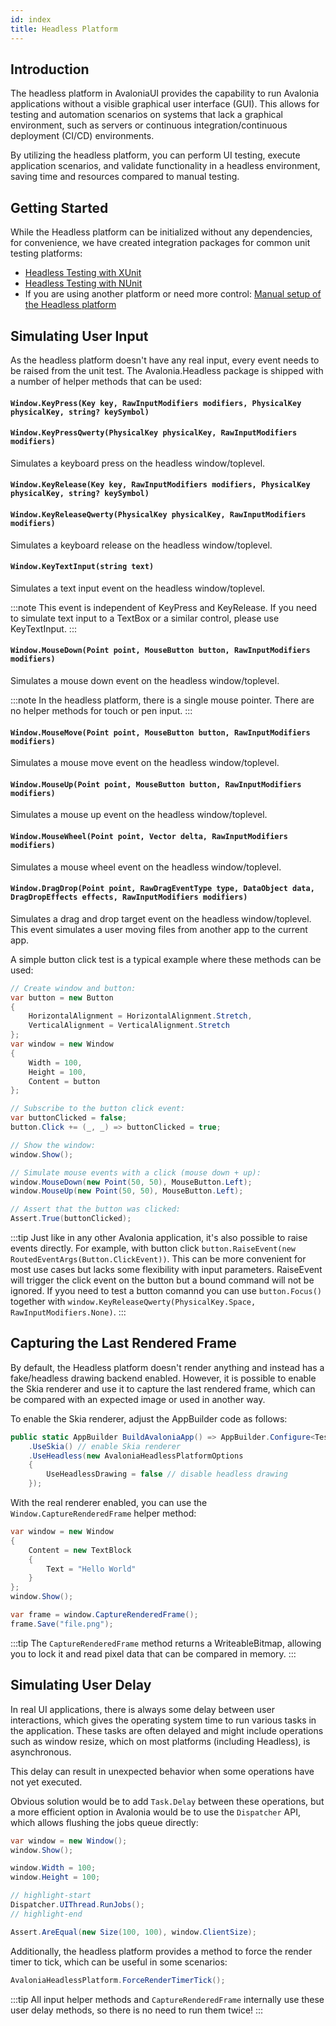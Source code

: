 ```yaml
---
id: index
title: Headless Platform
---
```


## Introduction
The headless platform in AvaloniaUI provides the capability to run Avalonia applications without a visible graphical user interface (GUI). This allows for testing and automation scenarios on systems that lack a graphical environment, such as servers or continuous integration/continuous deployment (CI/CD) environments.

By utilizing the headless platform, you can perform UI testing, execute application scenarios, and validate functionality in a headless environment, saving time and resources compared to manual testing.

## Getting Started

While the Headless platform can be initialized without any dependencies, for convenience, we have created integration packages for common unit testing platforms:

- [Headless Testing with XUnit](./headless-xunit)
- [Headless Testing with NUnit](./headless-nunit)
- If you are using another platform or need more control: [Manual setup of the Headless platform](./headless-custom)

## Simulating User Input

As the headless platform doesn't have any real input, every event needs to be raised from the unit test. The Avalonia.Headless package is shipped with a number of helper methods that can be used:

#### `Window.KeyPress(Key key, RawInputModifiers modifiers, PhysicalKey physicalKey, string? keySymbol)`
#### `Window.KeyPressQwerty(PhysicalKey physicalKey, RawInputModifiers modifiers)`

Simulates a keyboard press on the headless window/toplevel.

#### `Window.KeyRelease(Key key, RawInputModifiers modifiers, PhysicalKey physicalKey, string? keySymbol)`
#### `Window.KeyReleaseQwerty(PhysicalKey physicalKey, RawInputModifiers modifiers)`

Simulates a keyboard release on the headless window/toplevel.

#### `Window.KeyTextInput(string text)`

Simulates a text input event on the headless window/toplevel.

:::note
This event is independent of KeyPress and KeyRelease. If you need to simulate text input to a TextBox or a similar control, please use KeyTextInput.
:::

#### `Window.MouseDown(Point point, MouseButton button, RawInputModifiers modifiers)`

Simulates a mouse down event on the headless window/toplevel.

:::note
In the headless platform, there is a single mouse pointer. There are no helper methods for touch or pen input.
:::

#### `Window.MouseMove(Point point, MouseButton button, RawInputModifiers modifiers)`

Simulates a mouse move event on the headless window/toplevel.

#### `Window.MouseUp(Point point, MouseButton button, RawInputModifiers modifiers)`

Simulates a mouse up event on the headless window/toplevel.

#### `Window.MouseWheel(Point point, Vector delta, RawInputModifiers modifiers)`

Simulates a mouse wheel event on the headless window/toplevel.

#### `Window.DragDrop(Point point, RawDragEventType type, DataObject data, DragDropEffects effects, RawInputModifiers modifiers)`

Simulates a drag and drop target event on the headless window/toplevel. This event simulates a user moving files from another app to the current app.

A simple button click test is a typical example where these methods can be used:

```csharp
// Create window and button:
var button = new Button
{
    HorizontalAlignment = HorizontalAlignment.Stretch,
    VerticalAlignment = VerticalAlignment.Stretch
};
var window = new Window
{
    Width = 100,
    Height = 100,
    Content = button
};

// Subscribe to the button click event:
var buttonClicked = false;
button.Click += (_, _) => buttonClicked = true;

// Show the window:
window.Show();

// Simulate mouse events with a click (mouse down + up):
window.MouseDown(new Point(50, 50), MouseButton.Left);
window.MouseUp(new Point(50, 50), MouseButton.Left);

// Assert that the button was clicked:
Assert.True(buttonClicked);
```

:::tip
Just like in any other Avalonia application, it's also possible to raise events directly. For example, with button click `button.RaiseEvent(new RoutedEventArgs(Button.ClickEvent))`. This can be more convenient for most use cases but lacks some flexibility with input parameters. RaiseEvent will trigger the click event on the button but a bound command will not be ignored. If yyou need to test a button comannd you can use `button.Focus()` together with `window.KeyReleaseQwerty(PhysicalKey.Space, RawInputModifiers.None)`.
:::

## Capturing the Last Rendered Frame

By default, the Headless platform doesn't render anything and instead has a fake/headless drawing backend enabled. However, it is possible to enable the Skia renderer and use it to capture the last rendered frame, which can be compared with an expected image or used in another way.

To enable the Skia renderer, adjust the AppBuilder code as follows:

```csharp title=App.axaml.cs
public static AppBuilder BuildAvaloniaApp() => AppBuilder.Configure<TestApplication>()
    .UseSkia() // enable Skia renderer
    .UseHeadless(new AvaloniaHeadlessPlatformOptions
    {
        UseHeadlessDrawing = false // disable headless drawing
    });
```

With the real renderer enabled, you can use the `Window.CaptureRenderedFrame` helper method:

```csharp
var window = new Window
{
    Content = new TextBlock
    {
        Text = "Hello World"
    }
};
window.Show();

var frame = window.CaptureRenderedFrame();
frame.Save("file.png");
```

:::tip
The `CaptureRenderedFrame` method returns a WriteableBitmap, allowing you to lock it and read pixel data that can be compared in memory.
:::

## Simulating User Delay

In real UI applications, there is always some delay between user interactions, which gives the operating system time to run various tasks in the application. These tasks are often delayed and might include operations such as window resize, which on most platforms (including Headless), is asynchronous.

This delay can result in unexpected behavior when some operations have not yet executed.

Obvious solution would be to add `Task.Delay` between these operations, but a more efficient option in Avalonia would be to use the `Dispatcher` API, which allows flushing the jobs queue directly:

```csharp
var window = new Window();
window.Show();

window.Width = 100;
window.Height = 100;

// highlight-start
Dispatcher.UIThread.RunJobs();
// highlight-end

Assert.AreEqual(new Size(100, 100), window.ClientSize);
```

Additionally, the headless platform provides a method to force the render timer to tick, which can be useful in some scenarios:

```csharp
AvaloniaHeadlessPlatform.ForceRenderTimerTick();
```

:::tip
All input helper methods and `CaptureRenderedFrame` internally use these user delay methods, so there is no need to run them twice!
:::
